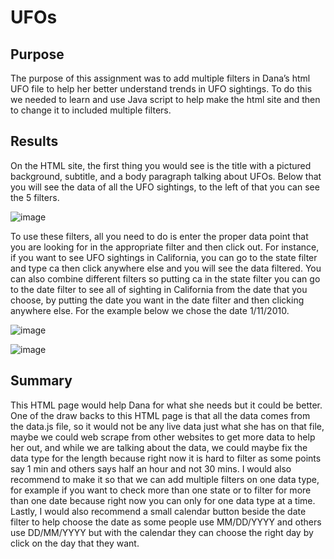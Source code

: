 # UFOs

## Purpose
The purpose of this assignment was to add multiple filters in Dana’s html UFO file to help her better understand trends in UFO sightings. To do this we needed to learn and use Java script to help make the html site and then to change it to included multiple filters.

## Results
On the HTML site, the first thing you would see is the title with a pictured background, subtitle, and a body paragraph talking about UFOs. Below that you will see the data of all the UFO sightings, to the left of that you can see the 5 filters.

![image](https://user-images.githubusercontent.com/76131315/110220275-79e04d00-7e92-11eb-90bd-6c22615c102f.png)

To use these filters, all you need to do is enter the proper data point that you are looking for in the appropriate filter and then click out. For instance, if you want to see UFO sightings in California, you can go to the state filter and type ca then click anywhere else and you will see the data filtered. You can also combine different filters so putting ca in the state filter you can go to the date filter to see all of sighting in California from the date that you choose, by putting the date you want in the date filter and then clicking anywhere else. For the example below we chose the date 1/11/2010.

![image](https://user-images.githubusercontent.com/76131315/110220292-9e3c2980-7e92-11eb-9402-50519c174e26.png)

![image](https://user-images.githubusercontent.com/76131315/110220317-d3e11280-7e92-11eb-885c-948c071260d4.png)


## Summary
This HTML page would help Dana for what she needs but it could be better. One of the draw backs to this HTML page is that all the data comes from the data.js file, so it would not be any live data just what she has on that file, maybe we could web scrape from other websites to get more data to help her out, and while we are talking about the data, we could maybe fix the data type for the length because right now it is hard to filter as some points say 1 min and others says half an hour and not 30 mins. I would also recommend to make it so that we can add multiple filters on one data type, for example if you want to check more than one state or to filter for more than one date because right now you can only for one data type at a time. Lastly, I would also recommend a small calendar button beside the date filter to help choose the date as some people use MM/DD/YYYY and others use DD/MM/YYYY but with the calendar they can choose the right day by click on the day that they want.
